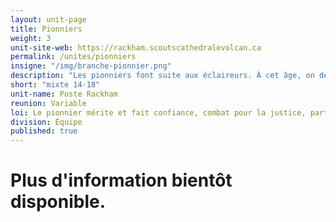 ```yaml
---
layout: unit-page
title: Pionniers
weight: 3
unit-site-web: https://rackham.scoutscathedralevolcan.ca
permalink: /unites/pionniers
insigne: "/img/branche-pionnier.png"
description: "Les pionniers font suite aux éclaireurs. À cet âge, on développe sa pensée et on commence à voler de ses propres ailes. On est responsable de l'ensemble des activités de son choix, sa préparation, sa réalisation jusqu'à son évaluation et son fêté."
short: "mixte 14-18"
unit-name: Poste Rackham
reunion: Variable
loi: Le pionnier mérite et fait confiance, combat pour la justice, partage avec tous, est frère de tous, protège la vie, fait équipe, fait tout de son mieux, répand la joie, respecte le travail et est maître de lui-même.
division: Équipe
published: true
---
```


# Plus d'information bientôt disponible.
